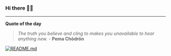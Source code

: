 ### Hi there 👋🏻


---

**Quote of the day**

> *The truth you believe and cling to makes you unavailable to hear anything new.* - **Pema Chödrön** 

[![README.md](https://github.com/marcolovazzano/marcolovazzano/actions/workflows/readme.yml/badge.svg?branch=main)](https://github.com/marcolovazzano/marcolovazzano/actions/workflows/readme.yml)
